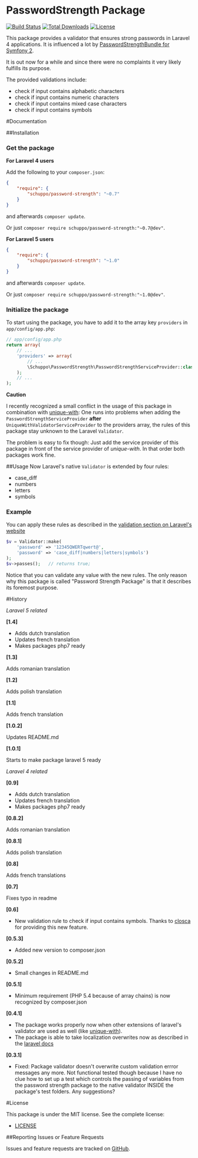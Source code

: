 PasswordStrength Package
================
[![Build Status](https://travis-ci.org/schuppo/PasswordStrengthPackage.png?branch=master)](https://travis-ci.org/schuppo/PasswordStrengthPackage)
[![Total Downloads](https://poser.pugx.org/schuppo/password-strength/downloads)](https://packagist.org/packages/schuppo/password-strength)
[![License](https://poser.pugx.org/schuppo/password-strength/license)](https://packagist.org/packages/schuppo/password-strength)

This package provides a validator that ensures strong passwords in Laravel 4 applications. It is influenced  a lot by [PasswordStrengthBundle for Symfony 2](https://github.com/jbafford/PasswordStrengthBundle).

It is out now for a while and since there were no complaints it very likely fulfills its purpose.

The provided validations include:

- check if input contains alphabetic characters
- check if input contains numeric characters
- check if input contains mixed case characters
- check if input contains symbols

#Documentation

##Installation

### Get the package

**For Laravel 4 users**

Add the following to your `composer.json`:

```json
{
    "require": {
        "schuppo/password-strength": "~0.7"
    }
}
```
and afterwards ```composer update```.

Or just ```composer require schuppo/password-strength:"~0.7@dev"```.

**For Laravel 5 users**

```json
{
    "require": {
        "schuppo/password-strength": "~1.0"
    }
}
```
and afterwards ```composer update```.

Or just ```composer require schuppo/password-strength:"~1.0@dev"```.

### Initialize the package

To start using the package, you have to add it to the array key `providers` in `app/config/app.php`:

```php
// app/config/app.php
return array(
    // ...
    'providers' => array(
        // ...
        \Schuppo\PasswordStrength\PasswordStrengthServiceProvider::class,
    );
    // ...
);
```

**Caution**

I recently recognized a small conflict in the usage of this package in combination with [unique-with](https://github.com/felixkiss/uniquewith-validator): One runs into problems when adding the ```PasswordStrengthServiceProvider``` **after** ```UniqueWithValidatorServiceProvider``` to the providers array, the  rules of this package stay unknown to the Laravel ```Validator```.

The problem is easy to fix though: Just add the service provider of this package in front of the service provider of *unique-with*. In that order both packages work fine.

##Usage
Now Laravel's native `Validator` is extended by four rules:

- case_diff
- numbers
- letters
- symbols

### Example
You can apply these rules as described in the [validation section on Laravel's website](http://laravel.com/docs/validation)

```php
$v = Validator::make(
    'password' => '12345QWERTqwert@',
    'password' => 'case_diff|numbers|letters|symbols')
);
$v->passes();   // returns true;
```

Notice that you can validate any value with the new rules. The only reason why this package is called "Password Strength Package" is that it describes its foremost purpose.

#History

*Laravel 5 related*

**[1.4]**

- Adds dutch translation
- Updates french translation
- Makes packages php7 ready

**[1.3]**

Adds romanian translation

**[1.2]**

Adds polish translation

**[1.1]**

Adds french translation

**[1.0.2]**

Updates README.md

**[1.0.1]**

Starts to make package laravel 5 ready

*Laravel 4 related*

**[0.9]**

- Adds dutch translation
- Updates french translation
- Makes packages php7 ready

**[0.8.2]**

Adds romanian translation

**[0.8.1]**

Adds polish translation

**[0.8]**

Adds french translations

**[0.7]**

Fixes typo in readme

**[0.6]**

- New validation rule to check if input contains symbols. Thanks to [closca](https://github.com/closca) for providing this new feature.

**[0.5.3]**

- Added new version to composer.json

**[0.5.2]**

- Small changes in README.md

**[0.5.1]**

- Minimum requirement (PHP 5.4 because of array chains) is now recognized by composer.json

**[0.4.1]**

- The package works properly now when other extensions of laravel's validator are used as well (like [unique-with](https://github.com/felixkiss/uniquewith-validator)).
- The package is able to take localization overwrites now as described in the [laravel docs](http://laravel.com/docs/localization#overriding-package-language-files)

**[0.3.1]**

- Fixed: Package validator doesn't overwrite custom validation errror messages any more. Not functional tested though because I have no clue how to set up a test which controls the passing of variables from the password strength package to the native validator INSIDE the package's test folders. Any suggestions?

#License

This package is under the MIT license. See the complete license:

- [LICENSE](https://github.com/schuppo/PasswordStrengthPackage/LICENSE)


##Reporting Issues or Feature Requests

Issues and feature requests are tracked on [GitHub](https://github.com/schuppo/PasswordStrengthPackage/issues).
